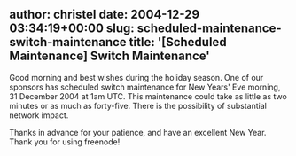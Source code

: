 author: christel
date: 2004-12-29 03:34:19+00:00
slug: scheduled-maintenance-switch-maintenance
title: '[Scheduled Maintenance] Switch Maintenance'
---
Good morning and best wishes during the holiday season.  One of our sponsors has scheduled switch maintenance for New Years' Eve morning, 31 December 2004 at 1am UTC.  This maintenance could take as little as two minutes or as much as forty-five.  There is the possibility of substantial network impact.

Thanks in advance for your patience, and have an excellent New Year. Thank you for using freenode!

